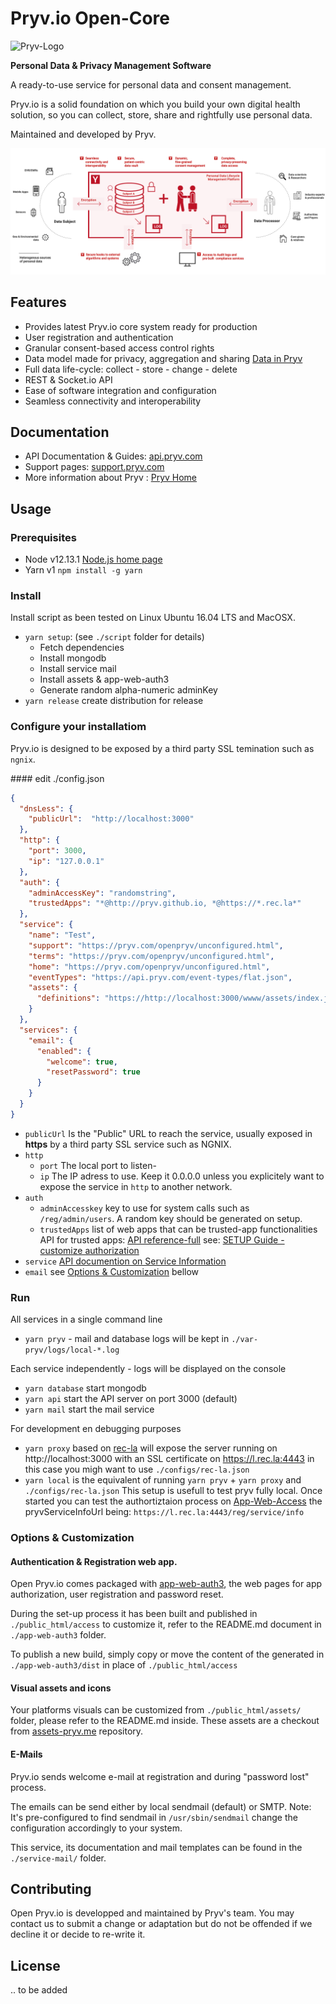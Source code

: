 # Pryv.io Open-Core

![Pryv-Logo](https://i0.wp.com/pryv.com/wp-content/uploads/2018/06/logo-data-privacy-management-pryv.png?fit=256%2C100&ssl=1)

**Personal Data & Privacy Management Software**

A ready-to-use service for personal data and consent management.

Pryv.io is a solid foundation on which you build your own digital health solution, so you can collect, store, share and rightfully use personal data.

Maintained and developed by Pryv.

![Solution](readme/pryv.io-ecosystem.jpg)

## Features

- Provides latest Pryv.io core system ready for production
- User registration and authentication
- Granular consent-based access control rights
- Data model made for privacy, aggregation and sharing [Data in Pryv](https://pryv.com/data_in_pryv/)
- Full data life-cycle: collect - store - change - delete
- REST & Socket.io API
- Ease of software integration and configuration
- Seamless connectivity and interoperability

## Documentation

- API Documentation & Guides: [api.pryv.com](https://api.pryv.com)
- Support pages: [support.pryv.com](https://support.pryv.com)
- More information about Pryv : [Pryv Home](https://pryv.com)

## Usage

### Prerequisites

- Node v12.13.1 [Node.js home page](https://nodejs.org/)
- Yarn v1 `npm install -g yarn`

### Install

Install script as been tested on Linux Ubuntu 16.04 LTS and MacOSX.

- `yarn setup`: (see `./script` folder for details)
  - Fetch dependencies
  - Install mongodb
  - Install service mail
  - Install assets & app-web-auth3
  - Generate random alpha-numeric adminKey
- `yarn release` create distribution for release

### Configure your installatiom

Pryv.io is designed to be exposed by a third party SSL temination such as `ngnix`.

#### edit ./config.json

```json
{
  "dnsLess": {
    "publicUrl":  "http://localhost:3000"
  },
  "http": {
    "port": 3000,
    "ip": "127.0.0.1"
  },
  "auth": {
    "adminAccessKey": "randomstring",
    "trustedApps": "*@http://pryv.github.io, *@https://*.rec.la*"
  },
  "service": {
    "name": "Test",
    "support": "https://pryv.com/openpryv/unconfigured.html",
    "terms": "https://pryv.com/openpryv/unconfigured.html",
    "home": "https://pryv.com/openpryv/unconfigured.html",
    "eventTypes": "https://api.pryv.com/event-types/flat.json",
    "assets": {
      "definitions": "https://http://localhost:3000/wwww/assets/index.json"
    }
  },
  "services": {
    "email": {
      "enabled": {
        "welcome": true,
        "resetPassword": true
      }
    }
  }
}
```

- `publicUrl` Is the "Public" URL to reach the service, usually exposed in **https** by a third party SSL service such as NGNIX.
- `http`
  - `port` The local port to listen-
  - `ip` The IP adress to use. Keep it 0.0.0.0 unless you explicitely want to expose the service in `http` to another network.
- `auth`
  - `adminAccesskey` key to use for system calls such as `/reg/admin/users`. A random key should be generated on setup.
  - `trustedApps` list of web apps that can be trusted-app functionalities
     API for trusted apps: [API reference-full](https://api.pryv.com/reference-full/)
    see: [SETUP Guide - customize authorization](https://api.pryv.com/customer-resources/pryv.io-setup/#customize-authorization-registration-and-reset-password-apps)
- `service` [API documention on Service Information](https://api.pryv.com/reference/#service-info)
- `email` see [Options & Customization](#custom-email) bellow

### Run

All services in a single command line

- `yarn pryv`  - mail and database logs will be kept in `./var-pryv/logs/local-*.log`

Each service independently - logs will be displayed on the console

- `yarn database` start mongodb
- `yarn api` start the API server on port 3000 (default)
- `yarn mail` start the mail service

For development en debugging purposes 

- `yarn proxy` based on [rec-la](https://github.com/pryv/rec-la) will expose the server running on http://localhost:3000 with an SSL certificate on https://l.rec.la:4443 in this case you migh want to use `./configs/rec-la.json` 
- `yarn local` is the equivalent of running `yarn pryv` + `yarn proxy` and `./configs/rec-la.json`
  This setup is usefull to test pryv fully local. Once started you can test the authortiztaion process on [App-Web-Access](http://pryv.github.io/app-web-access/?pryvServiceInfoUrl=https://l.rec.la:4443/reg/service/info) the pryvServiceInfoUrl being: `https://l.rec.la:4443/reg/service/info`

### Options & Customization

#### Authentication & Registration web app.

Open Pryv.io comes packaged with [app-web-auth3](https://github.com/pryv/app-web-auth3), the web pages for app authorization, user registration and password reset.

During the set-up process it has been built and published in `./public_html/access` to customize it, refer to the README.md document in `./app-web-auth3` folder.

To publish a new build, simply copy or move the content of the generated in `./app-web-auth3/dist` in place of `./public_html/access`

#### Visual assets and icons

Your platforms visuals can be customized from `./public_html/assets/` folder, please refer to the README.md inside. These assets are a checkout from [assets-pryv.me](https://github.com/pryv/assets-pryv.me) repository.

#### E-Mails<a name="custom-email"></a>

Pryv.io sends welcome e-mail at registration and during "password lost" process.  

The emails can be send either by local sendmail (default) or SMTP. 
Note: It's pre-configured to find sendmail in `/usr/sbin/sendmail` change the configuration accordingly to your system.

This service, its documentation and mail templates can be found in the `./service-mail/` folder. 

## Contributing

Open Pryv.io is developped and maintained by Pryv's team. You may contact us to submit a change or adaptation but do not be offended if we decline it or decide to re-write it.

## License

.. to be added

